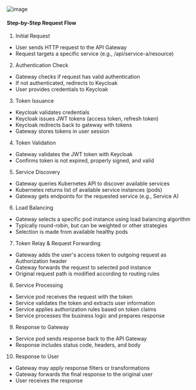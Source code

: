 
![image](https://github.com/user-attachments/assets/fc321b4b-10bf-4f2f-9057-e909d29fbae6)  

  
#### Step-by-Step Request Flow
1. Initial Request
* User sends HTTP request to the API Gateway  
* Request targets a specific service (e.g., /api/service-a/resource)  

2. Authentication Check
* Gateway checks if request has valid authentication  
* If not authenticated, redirects to Keycloak  
* User provides credentials to Keycloak  

3. Token Issuance
* Keycloak validates credentials  
* Keycloak issues JWT tokens (access token, refresh token)  
* Keycloak redirects back to gateway with tokens
* Gateway stores tokens in user session

4. Token Validation
* Gateway validates the JWT token with Keycloak
* Confirms token is not expired, properly signed, and valid

5. Service Discovery
* Gateway queries Kubernetes API to discover available services
* Kubernetes returns list of available service instances (pods)
* Gateway gets endpoints for the requested service (e.g., Service A)

6. Load Balancing
* Gateway selects a specific pod instance using load balancing algorithm
* Typically round-robin, but can be weighted or other strategies
* Selection is made from available healthy pods

7. Token Relay & Request Forwarding
* Gateway adds the user's access token to outgoing request as Authorization header
* Gateway forwards the request to selected pod instance
* Original request path is modified according to routing rules

8. Service Processing
* Service pod receives the request with the token
* Service validates the token and extracts user information
* Service applies authorization rules based on token claims
* Service processes the business logic and prepares response

9. Response to Gateway
* Service pod sends response back to the API Gateway
* Response includes status code, headers, and body

10. Response to User
* Gateway may apply response filters or transformations
* Gateway forwards the final response to the original user
* User receives the response

